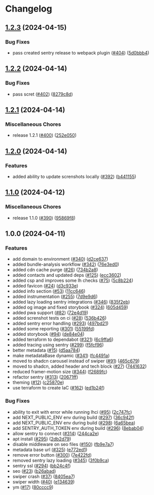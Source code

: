 # Changelog

## [1.2.3](https://github.com/r34son/profile/compare/v1.2.2...v1.2.3) (2024-04-15)

### Bug Fixes

- pass created sentry release to webpack plugin ([#404](https://github.com/r34son/profile/issues/404)) ([5d0bbb4](https://github.com/r34son/profile/commit/5d0bbb40403c9443d8b566b4ae89c140ca460a15))

## [1.2.2](https://github.com/r34son/profile/compare/v1.2.1...v1.2.2) (2024-04-14)

### Bug Fixes

- pass scret ([#402](https://github.com/r34son/profile/issues/402)) ([8279c8d](https://github.com/r34son/profile/commit/8279c8d25d1a8876ce011f94aa24383d587eceb8))

## [1.2.1](https://github.com/r34son/profile/compare/v1.2.0...v1.2.1) (2024-04-14)

### Miscellaneous Chores

- release 1.2.1 ([#400](https://github.com/r34son/profile/issues/400)) ([252e050](https://github.com/r34son/profile/commit/252e0500919cf36366e00edee99f4ee2daf7ff3f))

## [1.2.0](https://github.com/r34son/profile/compare/v1.1.0...v1.2.0) (2024-04-14)

### Features

- added ability to update screnshots locally ([#392](https://github.com/r34son/profile/issues/392)) ([b441155](https://github.com/r34son/profile/commit/b441155a750bd0b7819c67cbc918d8bdc7810545))

## [1.1.0](https://github.com/r34son/profile/compare/v1.0.0...v1.1.0) (2024-04-12)

### Miscellaneous Chores

- release 1.1.0 ([#390](https://github.com/r34son/profile/issues/390)) ([95869f8](https://github.com/r34son/profile/commit/95869f8dae009c3d0db4452a5d625472fa7b5b8a))

## 1.0.0 (2024-04-11)

### Features

- add domain to environment ([#340](https://github.com/r34son/profile/issues/340)) ([d2ce637](https://github.com/r34son/profile/commit/d2ce6370197f6f358b0a23b764cd48a0810205ca))
- added bundle-analysis workflow ([#342](https://github.com/r34son/profile/issues/342)) ([76e3ed0](https://github.com/r34son/profile/commit/76e3ed02c1820f9c0f052a1121087f23b24216a5))
- added cdn cache purge ([#26](https://github.com/r34son/profile/issues/26)) ([734b2a8](https://github.com/r34son/profile/commit/734b2a89169da8d309bcab5e88bc29843d257776))
- added contacts and updated deps ([#125](https://github.com/r34son/profile/issues/125)) ([ecc3602](https://github.com/r34son/profile/commit/ecc360226fd325659a331773f541ba756ed35e7f))
- added csp and improves some lh checks ([#75](https://github.com/r34son/profile/issues/75)) ([5c8b224](https://github.com/r34son/profile/commit/5c8b224ce1f5dc57b0f3c92da381f4bcb78b05f2))
- added favicon ([#24](https://github.com/r34son/profile/issues/24)) ([d3c933e](https://github.com/r34son/profile/commit/d3c933e244c090a1bd26573be75a8b963362aa3e))
- added info section ([#53](https://github.com/r34son/profile/issues/53)) ([11cc646](https://github.com/r34son/profile/commit/11cc64620db08855a0523b1b89fdcdc223837f5d))
- added instrumentation ([#255](https://github.com/r34son/profile/issues/255)) ([7d9e9d6](https://github.com/r34son/profile/commit/7d9e9d6cf51ed5877997d3db2a42590f5d95d441))
- added lazy loading sentry integrations ([#346](https://github.com/r34son/profile/issues/346)) ([835f2eb](https://github.com/r34son/profile/commit/835f2eb97180c4474e8b2e0d9fce0bcd95d997e1))
- added og image and fixed storybook ([#324](https://github.com/r34son/profile/issues/324)) ([605d459](https://github.com/r34son/profile/commit/605d45920ed251acbbf13a0498fe5d98a43c1a32))
- added pwa support ([#82](https://github.com/r34son/profile/issues/82)) ([72e4d19](https://github.com/r34son/profile/commit/72e4d19bfffc7034fc3fe00c1c13322e843ed2b2))
- added screnshot tests on ci ([#28](https://github.com/r34son/profile/issues/28)) ([536b426](https://github.com/r34son/profile/commit/536b4263c6712dce55ce8d747f8e4a4dcb06eef9))
- added sentry error handling ([#293](https://github.com/r34son/profile/issues/293)) ([497bd21](https://github.com/r34son/profile/commit/497bd218e990984b33d70bdedcc391f45cb3b4b8))
- added some reporting ([#301](https://github.com/r34son/profile/issues/301)) ([55199fd](https://github.com/r34son/profile/commit/55199fdb3e0121ef4e167f35a32f7c2911710a92))
- added storybook ([#94](https://github.com/r34son/profile/issues/94)) ([de84e04](https://github.com/r34son/profile/commit/de84e0463b3fd06c26bd9bc66b8cbc979bfeb1d8))
- added terraform to dependabot ([#321](https://github.com/r34son/profile/issues/321)) ([6c9ffa6](https://github.com/r34son/profile/commit/6c9ffa67b5a567a12597a9b331dc57cf043acdc8))
- added tracing using sentry ([#299](https://github.com/r34son/profile/issues/299)) ([f5fcf96](https://github.com/r34son/profile/commit/f5fcf96fe6f7626b35ebe883c6a46de300b119f0))
- better metadata ([#15](https://github.com/r34son/profile/issues/15)) ([d5aa784](https://github.com/r34son/profile/commit/d5aa784c067df9c0196fdcf9c1a9ceb5391a238c))
- make metadataBase dynamic ([#341](https://github.com/r34son/profile/issues/341)) ([fc4491a](https://github.com/r34son/profile/commit/fc4491a8c54f1ae698ce72faa3d639f773eb56a1))
- moved to shadcn carousel instead of swiper ([#91](https://github.com/r34son/profile/issues/91)) ([465c679](https://github.com/r34son/profile/commit/465c6793dcba3097a1a1ccb75a3e7413099fe5fe))
- moved to shadcn, added header and tech block ([#27](https://github.com/r34son/profile/issues/27)) ([7441632](https://github.com/r34son/profile/commit/7441632285e98fa94e9bf3fb918d63820974d16f))
- reduced framer-motion size ([#344](https://github.com/r34son/profile/issues/344)) ([f2689fc](https://github.com/r34son/profile/commit/f2689fcf6897637a138f8460bf03d487ff4e5dab))
- refactor sentry ([#313](https://github.com/r34son/profile/issues/313)) ([20671ff](https://github.com/r34son/profile/commit/20671ff169a988f5010d435175135a5a9f90f23a))
- theming ([#12](https://github.com/r34son/profile/issues/12)) ([c25870e](https://github.com/r34son/profile/commit/c25870ecb8d2e086601972c684d3f69f9e8061eb))
- use terraform to create IaC ([#162](https://github.com/r34son/profile/issues/162)) ([ed1b24f](https://github.com/r34son/profile/commit/ed1b24feabfd6c279f62c674311c650e75da6a28))

### Bug Fixes

- ability to exit with error while running lhci ([#95](https://github.com/r34son/profile/issues/95)) ([2c747fc](https://github.com/r34son/profile/commit/2c747fc498ace22221114c523d564bac1a59a069))
- add NEXT_PUBLIC_ENV env during build ([#297](https://github.com/r34son/profile/issues/297)) ([36c942f](https://github.com/r34son/profile/commit/36c942f06ad6d53b1950dce824517640965f4bdb))
- add NEXT_PUBLIC_ENV env during build ([#298](https://github.com/r34son/profile/issues/298)) ([6a65bea](https://github.com/r34son/profile/commit/6a65bea22c6be368a75add99b1f89b724ca2c14a))
- add SENTRY_AUTH_TOKEN env during build ([#296](https://github.com/r34son/profile/issues/296)) ([8ebab04](https://github.com/r34son/profile/commit/8ebab04037ae23a11a9ec6f9f9f7632d4777b59b))
- allow sentry to connect ([#314](https://github.com/r34son/profile/issues/314)) ([244ca2e](https://github.com/r34son/profile/commit/244ca2ea548629bb706b93e68f7c709f50df172e))
- apt install ([#295](https://github.com/r34son/profile/issues/295)) ([2db2d79](https://github.com/r34son/profile/commit/2db2d797838c9c7edf664959efc8df1ab903f1be))
- disable middleware on seo files ([#150](https://github.com/r34son/profile/issues/150)) ([fb9e7a7](https://github.com/r34son/profile/commit/fb9e7a7db1f46331cf54f35110548a373c86d03a))
- metadata base url ([#325](https://github.com/r34son/profile/issues/325)) ([e772ed1](https://github.com/r34son/profile/commit/e772ed1a4bd1541e629a717543c5e8a4af44ad5a))
- remove error button ([#300](https://github.com/r34son/profile/issues/300)) ([7e422fd](https://github.com/r34son/profile/commit/7e422fdb2629820cada12bf292ef89924aac315c))
- removed sentry lazy loading ([#345](https://github.com/r34son/profile/issues/345)) ([3f0b9ca](https://github.com/r34son/profile/commit/3f0b9ca116502fe13b848c50e5182d60eec09cde))
- sentry ssl ([#294](https://github.com/r34son/profile/issues/294)) ([bb24c4f](https://github.com/r34son/profile/commit/bb24c4f7f7af208b651aa84ffbd403245c106163))
- seo ([#23](https://github.com/r34son/profile/issues/23)) ([b26abad](https://github.com/r34son/profile/commit/b26abad03b261b1bf6ca1b72497d3a70398d712e))
- swiper crash ([#37](https://github.com/r34son/profile/issues/37)) ([8405ea7](https://github.com/r34son/profile/commit/8405ea7248f3b8a79371574a43236d43effaca89))
- swiper width ([#40](https://github.com/r34son/profile/issues/40)) ([e134639](https://github.com/r34son/profile/commit/e1346390cb0083c09e5753093318db93b434b61c))
- ym ([#17](https://github.com/r34son/profile/issues/17)) ([80cccc9](https://github.com/r34son/profile/commit/80cccc93d59edee3d484ba611992b7f71bfc5a35))
